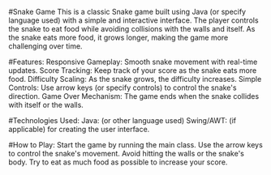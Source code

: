 
#Snake Game
This is a classic Snake game built using Java (or specify language used) with a simple and interactive interface. The player controls the snake to eat food while avoiding collisions with the walls and itself. As the snake eats more food, it grows longer, making the game more challenging over time.

#Features:
Responsive Gameplay: Smooth snake movement with real-time updates.
Score Tracking: Keep track of your score as the snake eats more food.
Difficulty Scaling: As the snake grows, the difficulty increases.
Simple Controls: Use arrow keys (or specify controls) to control the snake's direction.
Game Over Mechanism: The game ends when the snake collides with itself or the walls.

#Technologies Used:
Java: (or other language used)
Swing/AWT: (if applicable) for creating the user interface.

#How to Play:
Start the game by running the main class.
Use the arrow keys to control the snake's movement.
Avoid hitting the walls or the snake's body.
Try to eat as much food as possible to increase your score.
